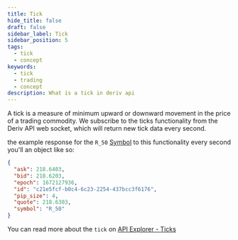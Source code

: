 ```yaml
---
title: Tick
hide_title: false
draft: false
sidebar_label: Tick
sidebar_position: 5
tags:
  - tick
  - concept
keywords:
  - tick
  - trading
  - concept
description: What is a tick in deriv api
---
```


A tick is a measure of minimum upward or downward movement in the price of a trading commodity. We subscribe to the ticks functionality from the Deriv API web socket, which will return new tick data every second.

the example response for the `R_50` [Symbol](/docs/core-concepts/active-symbols/) to this functionality every second you'll an object like so:

```json
{
  "ask": 218.6403,
  "bid": 218.6203,
  "epoch": 1672127936,
  "id": "c21e5fcf-b0c4-6c23-2254-437bcc3f6176",
  "pip_size": 4,
  "quote": 218.6303,
  "symbol": "R_50"
}
```

You can read more about the `tick` on [API Explorer - Ticks](https://api.deriv.com/api-explorer#ticks)
